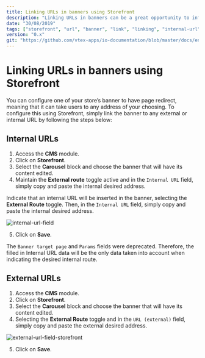 ```yaml
---
title: Linking URLs in banners using Storefront
description: "Linking URLs in banners can be a great opportunity to influence user browsing! Check out how fast and easy linking URLs in your store's banners can be when using Storefront."
date: "30/08/2019"
tags: ["storefront", "url", "banner", "link", "linking", "internal-url", "external-url", "redirect"]
version: "0.x"
git: "https://github.com/vtex-apps/io-documentation/blob/master/docs/en/Recipes/layout/LinkingURLsInBannersUsingStorefront.md"
---
```


# Linking URLs in banners using Storefront

You can configure one of your store’s banner to have page redirect, meaning that it can take users to any address of your choosing. To configure this using Storefront, simply link the banner to any external or internal URL by following the steps below:

## Internal URLs

1. Access the **CMS** module.
2. Click on **Storefront**.
3. Select the **Carousel** block and choose the banner that will have its content edited.
4. Maintain the **External route** toggle active and in the `Internal URL` field, simply copy and paste the internal desired address.


Indicate that an internal URL will be inserted in the banner, selecting the **External Route** toggle. Then, in the `Internal URL` field, simply copy and paste the internal desired address.

![internal-url-field](https://user-images.githubusercontent.com/52087100/63995069-6e59dc00-cacd-11e9-92de-da14a89b4117.png)

5. Click on **Save**.

<div class="alert alert-warning">
The <code>Banner target page</code> and <code>Params</code> fields were deprecated. Therefore, the filled in Internal URL data will be the only data taken into account when indicating the desired internal route.
</div>

## External URLs

1. Access the **CMS** module.
2. Click on **Storefront**.
3. Select the **Carousel** block and choose the banner that will have its content edited.
4. Selecting the **External Route** toggle and in the `URL (external)` field, simply copy and paste the external desired address.

![external-url-field-storefront](https://user-images.githubusercontent.com/52087100/63995053-541ffe00-cacd-11e9-9760-385e2f526941.png)

5. Click on **Save**.
